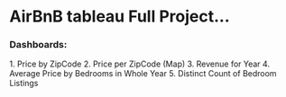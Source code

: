 <h1>AirBnB tableau Full Project...</h1>
<h3>Dashboards:</h3>
<p>
  1. Price by ZipCode
  2. Price per ZipCode (Map)
  3. Revenue for Year
  4. Average Price by Bedrooms in Whole Year
  5. Distinct Count of Bedroom Listings
</p>
